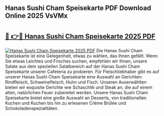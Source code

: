 ## Hanas Sushi Cham Speisekarte PDF Download Online 2025 VsVMx

# <h2><a href="http://gcaoafc.nevu.top/?p=Hanas+Sushi+Cham+Speisekarte">🔗 👉🔴 Hanas Sushi Cham Speisekarte 2025 PDF</a></h2>

[![Hanas Sushi Cham Speisekarte 2025 PDF](https://i.imgur.com/dBaPXMq.png)](http://gcaoafc.nevu.top/?p=Hanas+Sushi+Cham+Speisekarte)
Die Hanas Sushi Cham Speisekarte ist eine Gelegenheit, etwas zu wählen, das Ihnen gefällt. Wenn Sie etwas Leichtes und Frisches suchen, empfehlen wir Ihnen, unsere Salate aus dem speziellen Salatbereich auf der Hanas Sushi Cham Speisekarte unserer Cafeteria zu probieren. Für Fleischliebhaber gibt es auf unserer Hanas Sushi Cham Speisekarte eine Auswahl an Gerichten: Rindfleisch, Schweinefleisch, Huhn und Fisch. Unseren Auserwählten bieten wir exquisite Gerichte wie Schaschlik und Steak an, die auf einem alten, natürlichen Feuer zubereitet werden. Unsere Hanas Sushi Cham Speisekarte bietet eine große Auswahl an Desserts, von traditionellen Kuchen und Kuchen bis hin zu erlesenen Crème Brûlée und Schokoladenspezialitäten.
